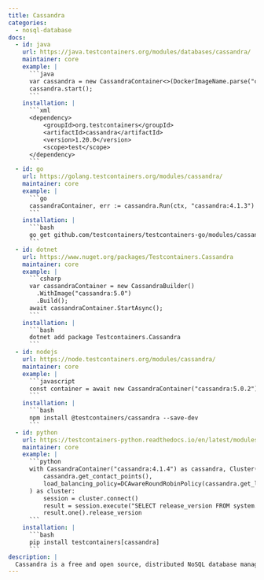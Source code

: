 ```yaml
---
title: Cassandra
categories:
  - nosql-database
docs:
  - id: java
    url: https://java.testcontainers.org/modules/databases/cassandra/
    maintainer: core
    example: |
      ```java
      var cassandra = new CassandraContainer<>(DockerImageName.parse("cassandra:3.11.2"));
      cassandra.start();
      ```
    installation: |
      ```xml
      <dependency>
          <groupId>org.testcontainers</groupId>
          <artifactId>cassandra</artifactId>
          <version>1.20.0</version>
          <scope>test</scope>
      </dependency>
      ```
  - id: go
    url: https://golang.testcontainers.org/modules/cassandra/
    maintainer: core
    example: |
      ```go
      cassandraContainer, err := cassandra.Run(ctx, "cassandra:4.1.3")
      ```
    installation: |
      ```bash
      go get github.com/testcontainers/testcontainers-go/modules/cassandra
      ```
  - id: dotnet
    url: https://www.nuget.org/packages/Testcontainers.Cassandra
    maintainer: core
    example: |
      ```csharp
      var cassandraContainer = new CassandraBuilder()
        .WithImage("cassandra:5.0")
        .Build();
      await cassandraContainer.StartAsync();
      ```
    installation: |
      ```bash
      dotnet add package Testcontainers.Cassandra
      ```
  - id: nodejs
    url: https://node.testcontainers.org/modules/cassandra/
    maintainer: core
    example: |
      ```javascript
      const container = await new CassandraContainer("cassandra:5.0.2").start();
      ```
    installation: |
      ```bash
      npm install @testcontainers/cassandra --save-dev
      ```
  - id: python
    url: https://testcontainers-python.readthedocs.io/en/latest/modules/cassandra/README.html
    maintainer: core
    example: |
      ```python
      with CassandraContainer("cassandra:4.1.4") as cassandra, Cluster(
          cassandra.get_contact_points(),
          load_balancing_policy=DCAwareRoundRobinPolicy(cassandra.get_local_datacenter()),
      ) as cluster:
          session = cluster.connect()
          result = session.execute("SELECT release_version FROM system.local;")
          result.one().release_version
      ```
    installation: |
      ```bash
      pip install testcontainers[cassandra]
      ```
description: |
  Cassandra is a free and open source, distributed NoSQL database management system. It is designed to handle large amounts of data across many commodity servers, providing high availability with no single point of failure.
---
```

